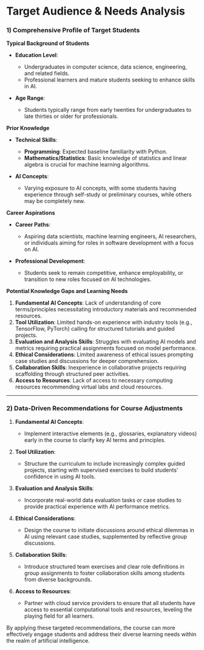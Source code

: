 Target Audience & Needs Analysis
================================

### 1) Comprehensive Profile of Target Students

**Typical Background of Students**
- **Education Level**: 
  - Undergraduates in computer science, data science, engineering, and related fields.
  - Professional learners and mature students seeking to enhance skills in AI.
  
- **Age Range**: 
  - Students typically range from early twenties for undergraduates to late thirties or older for professionals.

**Prior Knowledge**
- **Technical Skills**:
  - **Programming**: Expected baseline familiarity with Python.
  - **Mathematics/Statistics**: Basic knowledge of statistics and linear algebra is crucial for machine learning algorithms.

- **AI Concepts**: 
  - Varying exposure to AI concepts, with some students having experience through self-study or preliminary courses, while others may be completely new.

**Career Aspirations**
- **Career Paths**:
  - Aspiring data scientists, machine learning engineers, AI researchers, or individuals aiming for roles in software development with a focus on AI.
  
- **Professional Development**: 
  - Students seek to remain competitive, enhance employability, or transition to new roles focused on AI technologies.

**Potential Knowledge Gaps and Learning Needs**
1. **Fundamental AI Concepts**: Lack of understanding of core terms/principles necessitating introductory materials and recommended resources.
2. **Tool Utilization**: Limited hands-on experience with industry tools (e.g., TensorFlow, PyTorch) calling for structured tutorials and guided projects.
3. **Evaluation and Analysis Skills**: Struggles with evaluating AI models and metrics requiring practical assignments focused on model performance.
4. **Ethical Considerations**: Limited awareness of ethical issues prompting case studies and discussions for deeper comprehension.
5. **Collaboration Skills**: Inexperience in collaborative projects requiring scaffolding through structured peer activities.
6. **Access to Resources**: Lack of access to necessary computing resources recommending virtual labs and cloud resources.

---

### 2) Data-Driven Recommendations for Course Adjustments

1. **Fundamental AI Concepts**:
   - Implement interactive elements (e.g., glossaries, explanatory videos) early in the course to clarify key AI terms and principles.

2. **Tool Utilization**:
   - Structure the curriculum to include increasingly complex guided projects, starting with supervised exercises to build students' confidence in using AI tools.

3. **Evaluation and Analysis Skills**:
   - Incorporate real-world data evaluation tasks or case studies to provide practical experience with AI performance metrics.

4. **Ethical Considerations**:
   - Design the course to initiate discussions around ethical dilemmas in AI using relevant case studies, supplemented by reflective group discussions.

5. **Collaboration Skills**:
   - Introduce structured team exercises and clear role definitions in group assignments to foster collaboration skills among students from diverse backgrounds.

6. **Access to Resources**:
   - Partner with cloud service providers to ensure that all students have access to essential computational tools and resources, leveling the playing field for all learners.

By applying these targeted recommendations, the course can more effectively engage students and address their diverse learning needs within the realm of artificial intelligence.